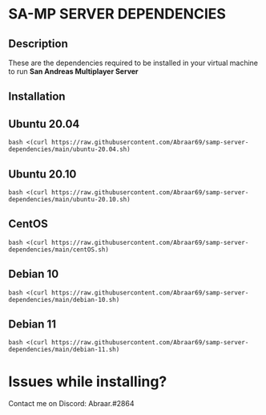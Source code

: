 # SA-MP SERVER DEPENDENCIES
## Description
These are the dependencies required to be installed in your virtual machine to run **San Andreas Multiplayer Server**

## Installation
## Ubuntu 20.04
```bash <(curl https://raw.githubusercontent.com/Abraar69/samp-server-dependencies/main/ubuntu-20.04.sh)```
## Ubuntu 20.10
```bash <(curl https://raw.githubusercontent.com/Abraar69/samp-server-dependencies/main/ubuntu-20.10.sh)```
## CentOS
```bash <(curl https://raw.githubusercontent.com/Abraar69/samp-server-dependencies/main/centOS.sh)```
## Debian 10
```bash <(curl https://raw.githubusercontent.com/Abraar69/samp-server-dependencies/main/debian-10.sh)```
## Debian 11
```bash <(curl https://raw.githubusercontent.com/Abraar69/samp-server-dependencies/main/debian-11.sh)```

# Issues while installing?
Contact me on Discord: Abraar.#2864
